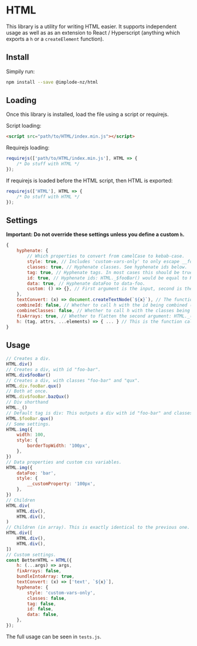 <!-- markdownlint-disable no-inline-html no-bare-urls line-length no-trailing-punctuation -->

# HTML

This library is a utility for writing HTML easier. It supports independent usage as well as as an extension to React / Hyperscript (anything which exports a `h` or a `createElement` function).

## Install

Simpily run:

```bash
npm install --save @implode-nz/html
```

## Loading

Once this library is installed, load the file using a script or requirejs.

Script loading:

```html
<script src="path/to/HTML/index.min.js"></script>
```

Requirejs loading:

```js
requirejs(['path/to/HTML/index.min.js'], HTML => {
    /* Do stuff with HTML */
});
```

If requirejs is loaded before the HTML script, then HTML is exported:

```js
requirejs(['HTML'], HTML => {
    /* Do stuff with HTML */
});
```

## Settings

**Important: Do not override these settings unless you define a custom `h`.**

```js
{
    hyphenate: {
        // Which properties to convert from camelCase to kebab-case.
        style: true, // Includes 'custom-vars-only' to only escape __fooBar as --foo-bar.
        classes: true, // Hyphenate classes. See hyphenate ids below.
        tag: true, // Hyphenate tags. In most cases this should be true for compatibility with web components.
        id: true, // Hyphenate ids: HTML._$fooBar() would be equal to HTML["_$foo-bar"]()
        data: true, // Hyphenate dataFoo to data-foo.
        custom: () => {}, // First argument is the input, second is the toKebabCase function. This allows for custom middleware that gets executed before the call to h.
    },
    textConvert: (x) => document.createTextNode(`${x}`), // The function that is called when an element is text.
    combineId: false, // Whether to call h with the id being combined (tag#foo)
    combineClasses: false, // Whether to call h with the classes being combined (tag.foo.bar)
    fixArrays: true, // Whether to flatten the second argument: HTML._({}, [elem, otherelem]) would be equivalent as HTML._({}, elem, otherelem)
    h: (tag, attrs, ...elements) => { ... } // This is the function called at the end.
}
```

## Usage

```js
// Creates a div.
HTML.div()
// Creates a div, with id "foo-bar".
HTML.div$fooBar()
// Creates a div, with classes "foo-bar" and "qux".
HTML.div.fooBar.qux()
// Both at once.
HTML.div$fooBar.bazQux()
// Div shorthand
HTML._()
// Default tag is div: This outputs a div with id "foo-bar" and classes "qux"
HTML.$fooBar.qux()
// Some settings.
HTML.img({
    width: 100,
    style: {
        borderTopWidth: '100px',
    },
})
// Data properties and custom css variables.
HTML.img({
    dataFoo: 'bar',
    style: {
        __customProperty: '100px',
    },
})
// Children
HTML.div(
    HTML.div(),
    HTML.div(),
)
// Children (in array). This is exactly identical to the previous one.
HTML.div([
    HTML.div(),
    HTML.div(),
])
// Custom settings.
const BetterHTML = HTML({
    h: (...args) => args,
    fixArrays: false,
    bundleIntoArray: true,
    textConvert: (x) => ['text', `${x}`],
    hyphenate: {
        style: 'custom-vars-only',
        classes: false,
        tag: false,
        id: false,
        data: false,
    },
});
```

The full usage can be seen in `tests.js`.
